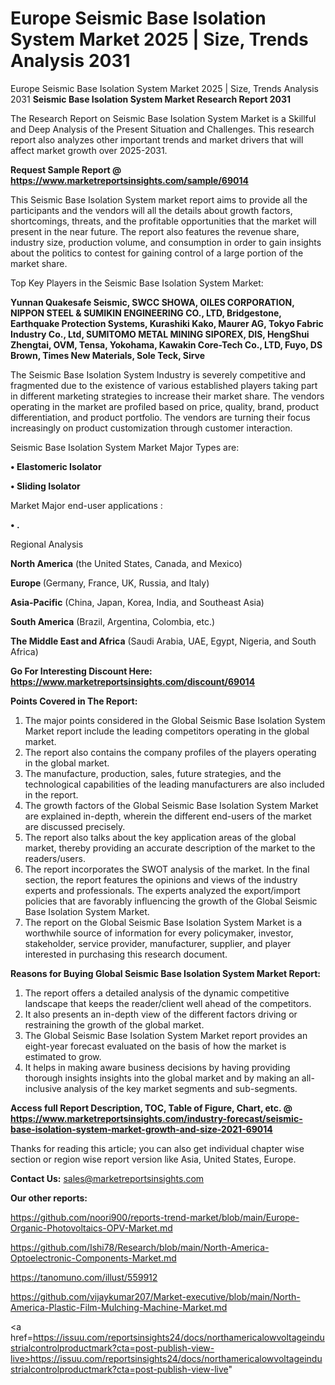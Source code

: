 # Europe Seismic Base Isolation System Market 2025 | Size, Trends Analysis 2031
 Europe Seismic Base Isolation System Market 2025 | Size, Trends Analysis 2031
<strong>Seismic Base Isolation System Market Research Report 2031</strong>

The Research Report on Seismic Base Isolation System Market is a Skillful and Deep Analysis of the Present Situation and Challenges. This research report also analyzes other important trends and market drivers that will affect market growth over 2025-2031.

<strong>Request Sample Report @ <a href=https://www.marketreportsinsights.com/sample/69014>https://www.marketreportsinsights.com/sample/69014</a></strong>

This Seismic Base Isolation System market report aims to provide all the participants and the vendors will all the details about growth factors, shortcomings, threats, and the profitable opportunities that the market will present in the near future. The report also features the revenue share, industry size, production volume, and consumption in order to gain insights about the politics to contest for gaining control of a large portion of the market share.

Top Key Players in the Seismic Base Isolation System Market:

<strong>Yunnan Quakesafe Seismic, SWCC SHOWA, OILES CORPORATION, NIPPON STEEL & SUMIKIN ENGINEERING CO., LTD, Bridgestone, Earthquake Protection Systems, Kurashiki Kako, Maurer AG, Tokyo Fabric Industry Co., Ltd, SUMITOMO METAL MINING SIPOREX, DIS, HengShui Zhengtai, OVM, Tensa, Yokohama, Kawakin Core-Tech Co., LTD, Fuyo, DS Brown, Times New Materials, Sole Teck, Sirve</strong>

The Seismic Base Isolation System Industry is severely competitive and fragmented due to the existence of various established players taking part in different marketing strategies to increase their market share. The vendors operating in the market are profiled based on price, quality, brand, product differentiation, and product portfolio. The vendors are turning their focus increasingly on product customization through customer interaction.

Seismic Base Isolation System Market Major Types are:

<strong>• Elastomeric Isolator

• Sliding Isolator</strong>

Market Major end-user applications :

<strong>• .</strong>

Regional Analysis

</u><strong><b>North America</b></strong> (the United States, Canada, and Mexico)

<strong><b>Europe </b></strong>(Germany, France, UK, Russia, and Italy)

<strong><b>Asia-Pacific</b></strong> (China, Japan, Korea, India, and Southeast Asia)

<strong><b>South America</b></strong> (Brazil, Argentina, Colombia, etc.)

<strong><b>The Middle East and Africa</b></strong> (Saudi Arabia, UAE, Egypt, Nigeria, and South Africa)

<strong>Go For Interesting Discount Here: <a href=https://www.marketreportsinsights.com/discount/69014>https://www.marketreportsinsights.com/discount/69014</a></strong>

<strong>Points Covered in The Report:</strong>
<ol>
  <li>The major points considered in the Global Seismic Base Isolation System Market report include the leading competitors operating in the global market.</li>
  <li>The report also contains the company profiles of the players operating in the global market.</li>
  <li>The manufacture, production, sales, future strategies, and the technological capabilities of the leading manufacturers are also included in the report.</li>
  <li>The growth factors of the Global Seismic Base Isolation System Market are explained in-depth, wherein the different end-users of the market are discussed precisely.</li>
  <li>The report also talks about the key application areas of the global market, thereby providing an accurate description of the market to the readers/users.</li>
  <li>The report incorporates the SWOT analysis of the market. In the final section, the report features the opinions and views of the industry experts and professionals. The experts analyzed the export/import policies that are favorably influencing the growth of the Global Seismic Base Isolation System Market.</li>
  <li>The report on the Global Seismic Base Isolation System Market is a worthwhile source of information for every policymaker, investor, stakeholder, service provider, manufacturer, supplier, and player interested in purchasing this research document.</li>
</ol>
<strong>Reasons for Buying Global Seismic Base Isolation System Market Report:</strong>

<ol>
  <li>The report offers a detailed analysis of the dynamic competitive landscape that keeps the reader/client well ahead of the competitors.</li>
  <li>It also presents an in-depth view of the different factors driving or restraining the growth of the global market.</li>
  <li>The Global Seismic Base Isolation System Market report provides an eight-year forecast evaluated on the basis of how the market is estimated to grow.</li>
  <li>It helps in making aware business decisions by having providing thorough insights insights into the global market and by making an all-inclusive analysis of the key market segments and sub-segments.</li>
</ol>
<strong>Access full Report Description, TOC, Table of Figure, Chart, etc. @ <a href=https://www.marketreportsinsights.com/industry-forecast/seismic-base-isolation-system-market-growth-and-size-2021-69014>https://www.marketreportsinsights.com/industry-forecast/seismic-base-isolation-system-market-growth-and-size-2021-69014</a></strong>


Thanks for reading this article; you can also get individual chapter wise section or region wise report version like Asia, United States, Europe.

<strong>Contact Us:</strong>
sales@marketreportsinsights.com

<strong>Our other reports:</strong>

<a href=https://github.com/noori900/reports-trend-market/blob/main/Europe-Organic-Photovoltaics-OPV-Market.md>https://github.com/noori900/reports-trend-market/blob/main/Europe-Organic-Photovoltaics-OPV-Market.md</a>

<a href=https://github.com/Ishi78/Research/blob/main/North-America-Optoelectronic-Components-Market.md>https://github.com/Ishi78/Research/blob/main/North-America-Optoelectronic-Components-Market.md</a>

<a href=https://tanomuno.com/illust/559912>https://tanomuno.com/illust/559912</a>

<a href=https://github.com/vijaykumar207/Market-executive/blob/main/North-America-Plastic-Film-Mulching-Machine-Market.md>https://github.com/vijaykumar207/Market-executive/blob/main/North-America-Plastic-Film-Mulching-Machine-Market.md</a>

<a href=https://issuu.com/reportsinsights24/docs/northamericalowvoltageindustrialcontrolproductmark?cta=post-publish-view-live>https://issuu.com/reportsinsights24/docs/northamericalowvoltageindustrialcontrolproductmark?cta=post-publish-view-live</a>"
